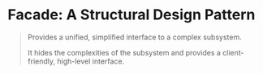 # Facade: A Structural Design Pattern

> Provides a unified, simplified interface to a complex subsystem. 
> 
> It hides the complexities of the subsystem and provides a client-friendly, high-level interface.


